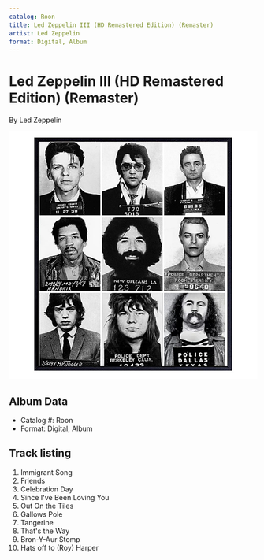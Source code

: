 ```yaml
---
catalog: Roon
title: Led Zeppelin III (HD Remastered Edition) (Remaster)
artist: Led Zeppelin
format: Digital, Album
---
```


# Led Zeppelin III (HD Remastered Edition) (Remaster)

By Led Zeppelin

![](../../assets/albumcovers/Led_Zeppelin-Led_Zeppelin_III_HD_Remastered_Edition_Remaster.png)

## Album Data

- Catalog #: Roon
- Format: Digital, Album


## Track listing


1. Immigrant Song
2. Friends
3. Celebration Day
4. Since I've Been Loving You
5. Out On the Tiles
6. Gallows Pole
7. Tangerine
8. That's the Way
9. Bron-Y-Aur Stomp
10. Hats off to (Roy) Harper

